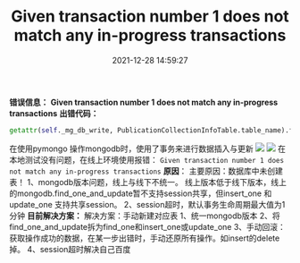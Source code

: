 ﻿---
title: Given transaction number 1 does not match any in-progress transactions
tags: 
- python
- mongodb
categories:
- python
date: 2021-12-28 14:59:27
---

**错误信息：**
**Given transaction number 1 does not match any in-progress transactions**
**出错代码：**

```python
getattr(self._mg_db_write, PublicationCollectionInfoTable.table_name).find_one_and_update(query_dict, update_dict,upsert=True,session=session)
```

在使用pymongo 操作mongodb时，使用了事务来进行数据插入与更新
![](https://img-blog.csdnimg.cn/4897072ad2034d948d09c456aac87785.png)
![](https://img-blog.csdnimg.cn/117c41cefe044909a6dba66425bb293f.png)
在本地测试没有问题，在线上环境使用报错：
`Given transaction number 1 does not match any in-progress transactions`
**原因**：
主要原因：数据库中未创建表！
1、mongodb版本问题，线上与线下不统一。
线上版本低于线下版本，线上的mongodb.find_one_and_update暂不支持session共享，但insert_one 和 update_one 支持共享session。
2、session超时，默认事务生命周期最大值为1分钟
**目前解决方案：**
解决方案：手动新建对应表
1、统一mongodb版本
2、将find_one_and_update拆为find_one和insert_one或update_one
3、手动回滚：获取操作成功的数据，在某一步出错时，手动还原所有操作。如insert的delete掉。
4、session超时解决自己百度
